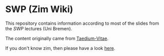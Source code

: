 # SWP (Zim Wiki)

This repository contains information according to most of the slides from the *SWP* lectures (Uni Bremen).

The content originally came from [Taedium-Vitae][matze].

If you don't know zim, then please have a look [here][zim-wiki].

[matze]: https://github.com/Taedium-Vitae "Taedium-Vitae (Matthias Kümmel)"
[zim-wiki]: http://http://zim-wiki.org/ "Zim Wiki"
